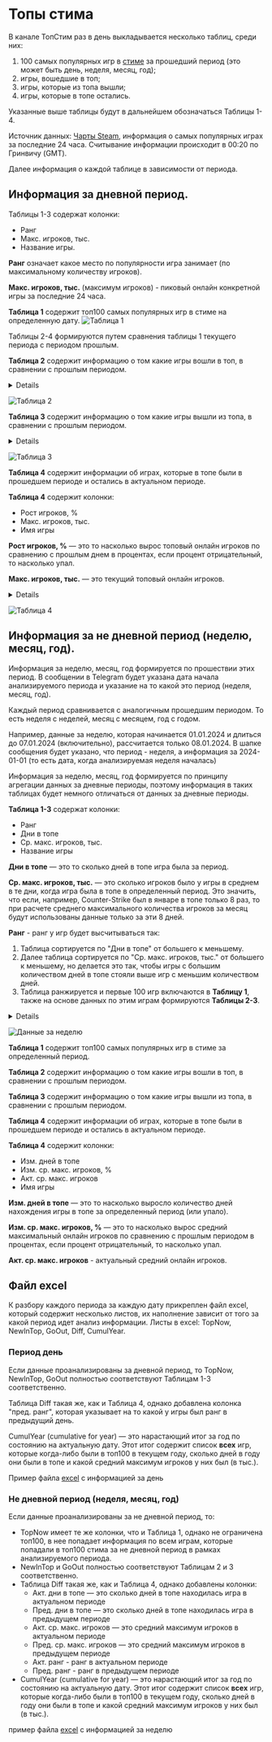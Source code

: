 # Топы стима

В канале ТопСтим раз в день выкладывается несколько таблиц, среди них:

1. 100 самых популярных игр в [стиме](https://store.steampowered.com/charts/mostplayed) за прошедший период (это может быть день, неделя, месяц, год);
2. игры, вошедшие в топ;
3. игры, которые из топа вышли;
4. игры, которые в топе остались.

Указанные выше таблицы будут в дальнейшем обозначаться Таблицы 1-4.

Источник данных: [Чарты Steam](https://store.steampowered.com/charts/mostplayed), информация о самых популярных играх за последние 24 часа. Считывание информации происходит в 00:20 по Гринвичу (GMT).

Далее информация о каждой таблице в зависимости от периода.

## Информация за дневной период.

Таблицы 1-3 содержат колонки:

- Ранг
- Макс. игроков, тыс.
- Название игры.

**Ранг** означает какое место по популярности игра занимает (по максимальному количеству игроков).

**Макс. игроков, тыс.** (максимум игроков) - пиковый онлайн конкретной игры за последние 24 часа.

**Таблица 1** содержит топ100 самых популярных игр в стиме на определенную дату.
![Таблица 1](https://github.com/Gleb01548/TopSteamDescription/blob/main/resources/day_table_1.png)


Таблицы 2-4 формируются путем сравнения таблицы 1 текущего периода с периодом прошлым.

**Таблица 2** содержит информацию о том какие игры вошли в топ, в сравнении с прошлым периодом.
<details>
Например, 02.01.2024 в топ100 самых популярных игр не входил The Elder Scrolls® Online и Counter-Strike, однако 03.01.2024 появились в топе, что отражено в Таблице 2 за 03.01.2024. Также в этой же таблице будет указано максимальное количество игроков, игравших в The Elder Scrolls® Onlin и Counter-Strike 03.01.2024.
</details>

![Таблица 2](https://github.com/Gleb01548/TopSteamDescription/blob/main/resources/day_table_2.png)

**Таблица 3** содержит информацию о том какие игры вышли из топа, в сравнении с прошлым периодом.
<details>
Например, 02.01.2024 в топ100 самых популярных игр входили EA SPORTS™ FIFA 23 и Party Animals, однако 03.01.2024 из топа вышли, что отражено в Таблице 3 за 03.01.2024. Также в этой же таблице указано максимальное количество игроков, игравших в EA SPORTS™ FIFA 23 и Party Animals 02.01.2024 и их ранг в эту дату (то есть с каких позиций они вылетели).
</details>

![Таблица 3](https://github.com/Gleb01548/TopSteamDescription/blob/main/resources/day_table_3.png)

**Таблица 4** содержит информации об играх, которые в топе были в прошедшем периоде и остались в актуальном периоде.

**Таблица 4** содержит колонки:

- Рост игроков, %
- Макс. игроков, тыс.
- Имя игры

**Рост игроков, %** — это то насколько вырос топовый онлайн игроков по сравнению с прошлым днем в процентах, если процент отрицательный, то насколько упал.

**Макс. игроков, тыс.** — это текущий топовый онлайн игроков.

<details>
Например, 05.01.2024  у Left 4 Dead 2 пиковый онлайн был 44.2 тыс. игроков. А 06.01.2024 пиковый онлайн был уже 54.1 тыс. игроков. Таким образом, показатель «Рост игроков, %» составляет 22.6, а «Макс. игроков, тыс.» 54.1.
</details>

![Таблица 4](https://github.com/Gleb01548/TopSteamDescription/tree/main/resources)


## Информация за не дневной период (неделю, месяц, год).

Информация за неделю, месяц, год формируется по прошествии этих период. В сообщении в Telegram будет указана дата начала анализируемого периода и указание на то какой это период (неделя, месяц, год).

Каждый период сравнивается с аналогичным прошедшим периодом. То есть неделя с неделей, месяц с месяцем, год с годом.

Например, данные за неделю, которая начинается 01.01.2024 и длиться до 07.01.2024 (включительно), рассчитается только 08.01.2024. В шапке сообщения будет указано, что период - неделя, а информация за 2024-01-01 (то есть дата, когда анализируемая неделя началась)

Информация за неделю, месяц, год формируется по принципу агрегации данных за дневные периоды, поэтому информация в таких таблицах будет немного отличаться от данных за дневные периоды.

**Таблица 1-3** содержат колонки:

- Ранг
- Дни в топе
- Ср. макс. игроков, тыс.
- Название игры

**Дни в топе** — это то сколько дней в топе игра была за период.

**Ср. макс. игроков, тыс.** — это сколько игроков было у игры в среднем в те дни, когда игра была в топе в определенный период. Это значить, что если, например, Counter-Strike был в январе в топе только 8 раз, то при расчете среднего максимального количества игроков за месяц будут использованы данные только за эти 8 дней.

**Ранг** - ранг у игр будет высчитываться так:

1. Таблица сортируется по "Дни в топе" от большего к меньшему.
2. Далее таблица сортируется по "Ср. макс. игроков, тыс." от большего к меньшему, но делается это так, чтобы игры с большим количеством дней в топе стояли выше игр с меньшим количеством дней.
3. Таблица ранжируется и первые 100 игр включаются в **Таблицу 1**, также на основе данных по этим играм формируются **Таблицы 2-3**.

<details>
Например, если посмотреть на данные за неделю, которая началась 2024-01-01, то видно, что Aimlabs была в топе 7 дней, при среднем максимуме игроков в 6,6 тыс., тогда как Sea of Thieves 2023 Edition была в топе 6 дней, при среднем максимуме игроков в 19,7 тыс. Несмотря на то что средний максимум у Sea of Thieves 2023 Edition значительно больше чем у Aimlabs (где-то в 3 раза), Aimlabs выше по рейтингу, чем Sea of Thieves 2023 Edition (94 место против 95). Произошло так, потому что у Aimlabs показатель "Дни в топе" 7, а у Sea of Thieves 2023 Edition 6.

Также на скриншоте видно, что People Playground по рейтингу выше, чем Aimlabs. Несмотря на то, что дней в топе у них одинаковое количество. Так происходит, потому что у People Playground выше средний максимум, чем у Aimlabs (7,6 тыс. против 6,6 тыс.).
</details>

![Данные за неделю](https://github.com/Gleb01548/TopSteamDescription/blob/main/resources/period_2.png) 



**Таблица 1** содержит топ100 самых популярных игр в стиме за определенный период.

**Таблица 2** содержит информацию о том какие игры вошли в топ, в сравнении с прошлым периодом.

**Таблица 3** содержит информацию о том какие игры вышли из топа, в сравнении с прошлым периодом.

**Таблица 4** содержит информации об играх, которые в топе были в прошедшем периоде и остались в актуальном периоде.

**Таблица 4** содержит колонки:

- Изм. дней в топе
- Изм. ср. макс. игроков, %
- Акт. ср. макс. игроков
- Имя игры

**Изм. дней в топе** — это то насколько выросло количество дней нахождения игры в топе за определенный период (или упало).

**Изм. ср. макс. игроков, %** — это то насколько вырос средний максимальный онлайн игроков по сравнению с прошлым периодом в процентах, если процент отрицательный, то насколько упал.

**Акт. ср. макс. игроков** - актуальный средний онлайн игроков.

## Файл excel

К разбору каждого периода за каждую дату прикреплен файл excel, который содержит несколько листов, их наполнение зависит от того за какой период идет анализ информации. Листы в excel: TopNow, NewInTop, GoOut, Diff, CumulYear.

### Период день

Если данные проанализированы за дневной период, то TopNow, NewInTop, GoOut полностью соответствуют Таблицам 1-3 соответственно.

Таблица Diff такая же, как и Таблица 4, однако добавлена колонка "пред. ранг", которая указывает на то какой у игры был ранг в предыдущий день.

CumulYear (cumulative for year) — это нарастающий итог за год по состоянию на актуальную дату. Этот итог содержит список **всех** игр, которые когда-либо были в топ100 в текущем году, сколько дней в году они были в топе и какой средний максимум игроков у них был (в тыс.).

Пример файла [excel](https://github.com/Gleb01548/TopSteamDescription/blob/main/resources/day_data_2024-01-07.xlsx) с информацией за день

### Не дневной период (неделя, месяц, год)

Если данные проанализированы за не дневной период, то:

- TopNow имеет те же колонки, что и Таблица 1, однако не ограничена топ100, в нее попадает информация по всем играм, которые попадали в топ100 стима за не дневной период в рамках анализируемого периода.
- NewInTop и GoOut полностью соответствуют Таблицам 2 и 3 соответственно.
- Таблица Diff такая же, как и Таблица 4, однако добавлены колонки:
  - Акт. дни в топе — это сколько дней в топе находилась игра в актуальном периоде
  - Пред. дни в топе — это сколько дней в топе находилась игра в предыдущем периоде
  - Акт. ср. макс. игроков — это средний максимум игроков в актуальном периоде
  - Пред. ср. макс. игроков — это средний максимум игроков в предыдущем периоде
  - Акт. ранг - ранг в актуальном периоде
  - Пред. ранг - ранг в предыдущем периоде
- CumulYear (cumulative for year) — это нарастающий итог за год по состоянию на актуальную дату. Этот итог содержит список **всех** игр, которые когда-либо были в топ100 в текущем году, сколько дней в году они были в топе и какой средний максимум игроков у них был (в тыс.).

пример файла [excel](https://github.com/Gleb01548/TopSteamDescription/blob/main/resources/week_data_2024-01-08.xlsx) с информацией за неделю
 
